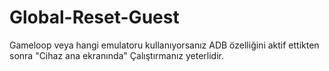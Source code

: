 # Global-Reset-Guest


Gameloop veya hangi emulatoru kullanıyorsanız ADB özelliğini aktif ettikten sonra "Cihaz ana ekranında" Çalıştırmanız yeterlidir.
